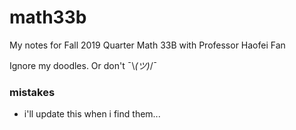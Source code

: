 # math33b

My notes for Fall 2019 Quarter Math 33B with Professor Haofei Fan

Ignore my doodles. Or don't ¯\\_(ツ)_/¯

### mistakes
- i'll update this when i find them...
